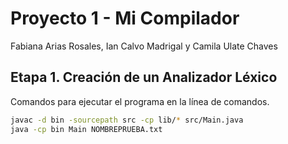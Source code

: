 # Proyecto 1 - Mi Compilador 

Fabiana Arias Rosales, Ian Calvo Madrigal y Camila Ulate Chaves

## Etapa 1. Creación de un Analizador Léxico

Comandos para ejecutar el programa en la línea de comandos.
``` bash 
javac -d bin -sourcepath src -cp lib/* src/Main.java
java -cp bin Main NOMBREPRUEBA.txt
